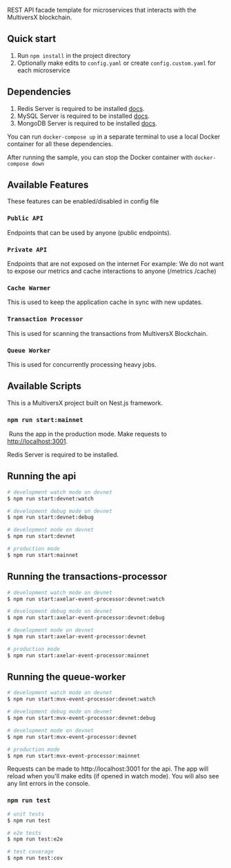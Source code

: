 REST API facade template for microservices that interacts with the MultiversX blockchain.

## Quick start

1. Run `npm install` in the project directory
2. Optionally make edits to `config.yaml` or create `config.custom.yaml` for each microservice

## Dependencies

1. Redis Server is required to be installed [docs](https://redis.io/).
2. MySQL Server is required to be installed [docs](https://dev.mysql.com/doc/refman/8.0/en/installing.html).
3. MongoDB Server is required to be installed [docs](https://docs.mongodb.com/).

You can run `docker-compose up` in a separate terminal to use a local Docker container for all these dependencies.

After running the sample, you can stop the Docker container with `docker-compose down`

## Available Features

These features can be enabled/disabled in config file

### `Public API`

Endpoints that can be used by anyone (public endpoints).

### `Private API`

Endpoints that are not exposed on the internet
For example: We do not want to expose our metrics and cache interactions to anyone (/metrics /cache)

### `Cache Warmer`

This is used to keep the application cache in sync with new updates.

### `Transaction Processor`

This is used for scanning the transactions from MultiversX Blockchain.

### `Queue Worker`

This is used for concurrently processing heavy jobs.

## Available Scripts

This is a MultiversX project built on Nest.js framework.

### `npm run start:mainnet`

​
Runs the app in the production mode.
Make requests to [http://localhost:3001](http://localhost:3001).

Redis Server is required to be installed.

## Running the api

```bash
# development watch mode on devnet
$ npm run start:devnet:watch

# development debug mode on devnet
$ npm run start:devnet:debug

# development mode on devnet
$ npm run start:devnet

# production mode
$ npm run start:mainnet
```

## Running the transactions-processor

```bash
# development watch mode on devnet
$ npm run start:axelar-event-processor:devnet:watch

# development debug mode on devnet
$ npm run start:axelar-event-processor:devnet:debug

# development mode on devnet
$ npm run start:axelar-event-processor:devnet

# production mode
$ npm run start:axelar-event-processor:mainnet
```

## Running the queue-worker

```bash
# development watch mode on devnet
$ npm run start:mvx-event-processor:devnet:watch

# development debug mode on devnet
$ npm run start:mvx-event-processor:devnet:debug

# development mode on devnet
$ npm run start:mvx-event-processor:devnet

# production mode
$ npm run start:mvx-event-processor:mainnet
```

Requests can be made to http://localhost:3001 for the api. The app will reload when you'll make edits (if opened in watch mode). You will also see any lint errors in the console.​

### `npm run test`

```bash
# unit tests
$ npm run test

# e2e tests
$ npm run test:e2e

# test coverage
$ npm run test:cov
```
